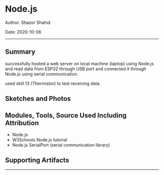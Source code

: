 # Node.js

Author: Shazor Shahid

Date: 2020-10-06

------

## Summary

successfully hosted a web server on local machine (laptop) using Node.js and read data from ESP32 through USB port and connected it through Node.js using serial communication.

used skill 13 (Thermistor) to test receiving data.

## Sketches and Photos

## Modules, Tools, Source Used Including Attribution

- Node.js
- W3Schools Node.js tutorial
- Node.js SerialPort (serial communication library)

## Supporting Artifacts

------
